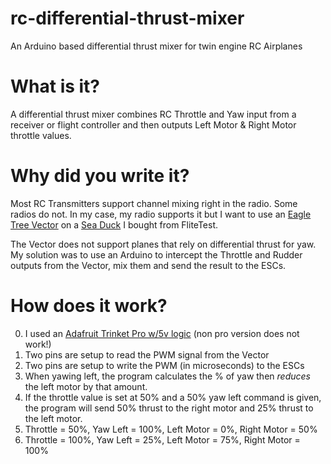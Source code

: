 # rc-differential-thrust-mixer
An Arduino based differential thrust mixer for twin engine RC Airplanes

# What is it?
A differential thrust mixer combines RC Throttle and Yaw input from a receiver or flight controller and then outputs Left Motor & Right Motor throttle values.

# Why did you write it?
Most RC Transmitters support channel mixing right in the radio. Some radios do not. In my case, my radio supports it but I want to use an [Eagle Tree Vector](http://www.eagletreesystems.com/index.php?route=product/product&product_id=136) on a [Sea Duck](http://flitetest.com/articles/sea-duck-conwing-l-16) I bought from FliteTest. 

The Vector does not support planes that rely on differential thrust for yaw. My solution was to use an Arduino to intercept the Throttle and Rudder outputs from the Vector, mix them and send the result to the ESCs.

# How does it work?
0. I used an [Adafruit Trinket Pro w/5v logic](https://www.adafruit.com/product/2000) (non pro version does not work!)
0. Two pins are setup to read the PWM signal from the Vector
0. Two pins are setup to write the PWM (in microseconds) to the ESCs
0. When yawing left, the program calculates the % of yaw then _reduces_ the left motor by that amount.
  0. If the throttle value is set at 50% and a 50% yaw left command is given, the program will send 50% thrust to the right motor and 25% thrust to the left motor.
  0. Throttle = 50%, Yaw Left = 100%, Left Motor = 0%, Right Motor = 50%
  1. Throttle = 100%, Yaw Left = 25%, Left Motor = 75%, Right Motor = 100%
